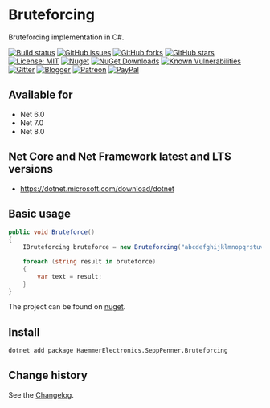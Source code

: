 Bruteforcing
====================================

Bruteforcing implementation in C#.

[![Build status](https://ci.appveyor.com/api/projects/status/gyev94dkfeka6csq?svg=true)](https://ci.appveyor.com/project/SeppPenner/bruteforcing-8op89)
[![GitHub issues](https://img.shields.io/github/issues/SeppPenner/Bruteforcing.svg)](https://github.com/SeppPenner/Bruteforcing/issues)
[![GitHub forks](https://img.shields.io/github/forks/SeppPenner/Bruteforcing.svg)](https://github.com/SeppPenner/Bruteforcing/network)
[![GitHub stars](https://img.shields.io/github/stars/SeppPenner/Bruteforcing.svg)](https://github.com/SeppPenner/Bruteforcing/stargazers)
[![License: MIT](https://img.shields.io/badge/License-MIT-blue.svg)](https://raw.githubusercontent.com/SeppPenner/Bruteforcing/master/License.txt)
[![Nuget](https://img.shields.io/badge/Bruteforcing-Nuget-brightgreen.svg)](https://www.nuget.org/packages/HaemmerElectronics.SeppPenner.Bruteforcing/)
[![NuGet Downloads](https://img.shields.io/nuget/dt/HaemmerElectronics.SeppPenner.Bruteforcing.svg)](https://www.nuget.org/packages/HaemmerElectronics.SeppPenner.Bruteforcing/)
[![Known Vulnerabilities](https://snyk.io/test/github/SeppPenner/Bruteforcing/badge.svg)](https://snyk.io/test/github/SeppPenner/Bruteforcing)
[![Gitter](https://badges.gitter.im/CSharpBruteforcing/community.svg)](https://gitter.im/CSharpBruteforcing/community?utm_source=badge&utm_medium=badge&utm_campaign=pr-badge)
[![Blogger](https://img.shields.io/badge/Follow_me_on-blogger-orange)](https://franzhuber23.blogspot.de/)
[![Patreon](https://img.shields.io/badge/Patreon-F96854?logo=patreon&logoColor=white)](https://patreon.com/SeppPennerOpenSourceDevelopment)
[![PayPal](https://img.shields.io/badge/PayPal-00457C?logo=paypal&logoColor=white)](https://paypal.me/th070795)

## Available for
* Net 6.0
* Net 7.0
* Net 8.0

## Net Core and Net Framework latest and LTS versions
* https://dotnet.microsoft.com/download/dotnet

## Basic usage
```csharp
public void Bruteforce()
{
    IBruteforcing bruteforce = new Bruteforcing("abcdefghijklmnopqrstuvwxyz0123456789", 1, 3);

    foreach (string result in bruteforce)
    {
        var text = result;
    }
}
```

The project can be found on [nuget](https://www.nuget.org/packages/HaemmerElectronics.SeppPenner.Bruteforcing/).

## Install

```bash
dotnet add package HaemmerElectronics.SeppPenner.Bruteforcing
```

Change history
--------------

See the [Changelog](https://github.com/SeppPenner/Bruteforcing/blob/master/Changelog.md).